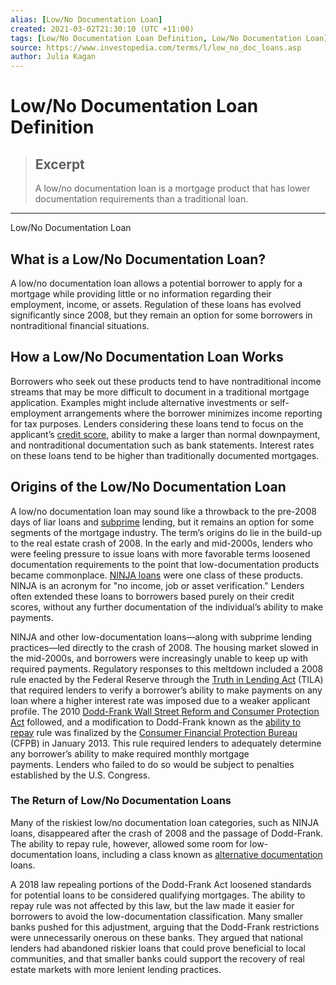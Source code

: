 ```yaml
---
alias: [Low/No Documentation Loan]
created: 2021-03-02T21:30:10 (UTC +11:00)
tags: [Low/No Documentation Loan Definition, Low/No Documentation Loan]
source: https://www.investopedia.com/terms/l/low_no_doc_loans.asp
author: Julia Kagan
---
```


# Low/No Documentation Loan Definition

> ## Excerpt
> A low/no documentation loan is a mortgage product that has lower documentation requirements than a traditional loan.

---

Low/No Documentation Loan
## What is a Low/No Documentation Loan?

A low/no documentation loan allows a potential borrower to apply for a mortgage while providing little or no information regarding their employment, income, or assets. Regulation of these loans has evolved significantly since 2008, but they remain an option for some borrowers in nontraditional financial situations.

## How a Low/No Documentation Loan Works

Borrowers who seek out these products tend to have nontraditional income streams that may be more difficult to document in a traditional mortgage application. Examples might include alternative investments or self-employment arrangements where the borrower minimizes income reporting for tax purposes. Lenders considering these loans tend to focus on the applicant’s [credit score](https://www.investopedia.com/terms/c/credit_score.asp), ability to make a larger than normal downpayment, and nontraditional documentation such as bank statements. Interest rates on these loans tend to be higher than traditionally documented mortgages.

## Origins of the Low/No Documentation Loan

A low/no documentation loan may sound like a throwback to the pre-2008 days of liar loans and [subprime](https://www.investopedia.com/terms/s/subprime.asp) lending, but it remains an option for some segments of the mortgage industry. The term’s origins do lie in the build-up to the real estate crash of 2008. In the early and mid-2000s, lenders who were feeling pressure to issue loans with more favorable terms loosened documentation requirements to the point that low-documentation products became commonplace. [NINJA loans](https://www.investopedia.com/terms/n/ninja-loan.asp) were one class of these products. NINJA is an acronym for "no income, job or asset verification." Lenders often extended these loans to borrowers based purely on their credit scores, without any further documentation of the individual’s ability to make payments.

NINJA and other low-documentation loans—along with subprime lending practices—led directly to the crash of 2008. The housing market slowed in the mid-2000s, and borrowers were increasingly unable to keep up with required payments. Regulatory responses to this meltdown included a 2008 rule enacted by the Federal Reserve through the [Truth in Lending Act](https://www.investopedia.com/terms/t/tila.asp) (TILA) that required lenders to verify a borrower’s ability to make payments on any loan where a higher interest rate was imposed due to a weaker applicant profile. The 2010 [Dodd-Frank Wall Street Reform and Consumer Protection Act](https://www.investopedia.com/terms/d/dodd-frank-financial-regulatory-reform-bill.asp) followed, and a modification to Dodd-Frank known as the [ability to repay](https://www.investopedia.com/terms/a/ability-to-repay.asp) rule was finalized by the [Consumer Financial Protection Bureau](https://www.investopedia.com/terms/c/consumer-financial-protection-bureau-cfpb.asp) (CFPB) in January 2013. This rule required lenders to adequately determine any borrower’s ability to make required monthly mortgage payments. Lenders who failed to do so would be subject to penalties established by the U.S. Congress.

### The Return of Low/No Documentation Loans

Many of the riskiest low/no documentation loan categories, such as NINJA loans, disappeared after the crash of 2008 and the passage of Dodd-Frank. The ability to repay rule, however, allowed some room for low-documentation loans, including a class known as [alternative documentation](https://www.investopedia.com/terms/a/alternative_documentation.asp) loans.

A 2018 law repealing portions of the Dodd-Frank Act loosened standards for potential loans to be considered qualifying mortgages. The ability to repay rule was not affected by this law, but the law made it easier for borrowers to avoid the low-documentation classification. Many smaller banks pushed for this adjustment, arguing that the Dodd-Frank restrictions were unnecessarily onerous on these banks. They argued that national lenders had abandoned riskier loans that could prove beneficial to local communities, and that smaller banks could support the recovery of real estate markets with more lenient lending practices.
